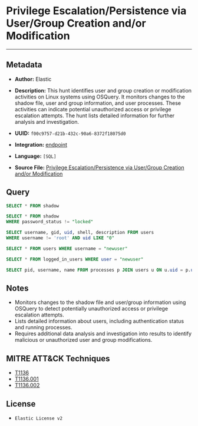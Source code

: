# Privilege Escalation/Persistence via User/Group Creation and/or Modification

---

## Metadata

- **Author:** Elastic
- **Description:** This hunt identifies user and group creation or modification activities on Linux systems using OSQuery. It monitors changes to the shadow file, user and group information, and user processes. These activities can indicate potential unauthorized access or privilege escalation attempts. The hunt lists detailed information for further analysis and investigation.

- **UUID:** `f00c9757-d21b-432c-90a6-8372f18075d0`
- **Integration:** [endpoint](https://docs.elastic.co/integrations/endpoint)
- **Language:** `[SQL]`
- **Source File:** [Privilege Escalation/Persistence via User/Group Creation and/or Modification](../queries/persistence_via_user_group_creation_modification.toml)
## Query

```sql
SELECT * FROM shadow
```

```sql
SELECT * FROM shadow
WHERE password_status != "locked"
```

```sql
SELECT username, gid, uid, shell, description FROM users
WHERE username != 'root' AND uid LIKE "0"
```

```sql
SELECT * FROM users WHERE username = "newuser"
```

```sql
SELECT * FROM logged_in_users WHERE user = "newuser"
```

```sql
SELECT pid, username, name FROM processes p JOIN users u ON u.uid = p.uid ORDER BY username
```

## Notes

- Monitors changes to the shadow file and user/group information using OSQuery to detect potentially unauthorized access or privilege escalation attempts.
- Lists detailed information about users, including authentication status and running processes.
- Requires additional data analysis and investigation into results to identify malicious or unauthorized user and group modifications.

## MITRE ATT&CK Techniques

- [T1136](https://attack.mitre.org/techniques/T1136)
- [T1136.001](https://attack.mitre.org/techniques/T1136/001)
- [T1136.002](https://attack.mitre.org/techniques/T1136/002)

## License

- `Elastic License v2`
